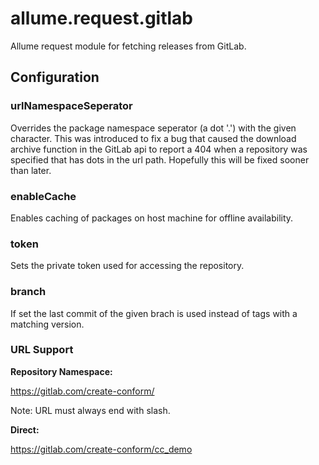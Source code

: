 # allume.request.gitlab
Allume request module for fetching releases from GitLab.


## Configuration

### urlNamespaceSeperator

Overrides the package namespace seperator (a dot '.') with the given character. This was introduced to fix a bug that caused the download archive function in the GitLab api to report a 404 when a repository was specified that has dots in the url path. Hopefully this will be fixed sooner than later.

### enableCache

Enables caching of packages on host machine for offline availability.

### token

Sets the private token used for accessing the repository.

### branch

If set the last commit of the given brach is used instead of tags with a matching version.

### URL Support

**Repository Namespace:**

https://gitlab.com/create-conform/

Note:
URL must always end with slash.

**Direct:**

https://gitlab.com/create-conform/cc_demo